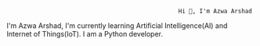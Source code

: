                                                      Hi 👋, I'm Azwa Arshad

I'm Azwa Arshad, I'm currently learning Artificial Intelligence(AI) and Internet of Things(IoT). I am a Python developer.
<!--
**azwaarshad/AzwaArshad** is a ✨ _special_ ✨ repository because its `README.md` (this file) appears on your GitHub profile.

Here are some ideas to get you started:

- 🔭 I’m currently working on ...
- 🌱 I’m currently learning ...
- 👯 I’m looking to collaborate on ...
- 🤔 I’m looking for help with ...
- 💬 Ask me about ...
- 📫 How to reach me: ...
- 😄 Pronouns: ...
- ⚡ Fun fact: ...
-->
